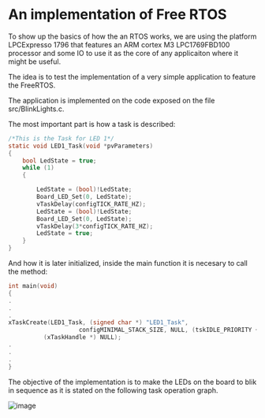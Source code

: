 # An implementation of Free RTOS

To show up the basics of how the an RTOS works, we are using the platform LPCExpresso 1796 that features an ARM cortex M3 LPC1769FBD100 processor and some IO to use it as the core of any applicaiton where it might be useful.

The idea is to test the implementation of a very simple application to feature the FreeRTOS.

The application is implemented on the code exposed on the file src/BlinkLights.c.

The most important part is how a task is described:

```C
/*This is the Task for LED 1*/
static void LED1_Task(void *pvParameters)
{
	bool LedState = true;
	while (1)
	{

		LedState = (bool)!LedState;
		Board_LED_Set(0, LedState);
		vTaskDelay(configTICK_RATE_HZ);
		LedState = (bool)!LedState;
		Board_LED_Set(0, LedState);
		vTaskDelay(3*configTICK_RATE_HZ);
		LedState = true;
	}
}
```

And how it is later initialized, inside the main function it is necesary to call the method:

```C
int main(void)
{
.
.
.
xTaskCreate(LED1_Task, (signed char *) "LED1_Task",
					configMINIMAL_STACK_SIZE, NULL, (tskIDLE_PRIORITY + 1UL),
          (xTaskHandle *) NULL);
.
.
.
}
```

The objective of the implementation is to make the LEDs on the board to blik in sequence as it is stated on the following task operation graph.


![image](https://user-images.githubusercontent.com/25968721/66720815-92e4eb80-edcf-11e9-94c4-8baa7a54e124.png)
